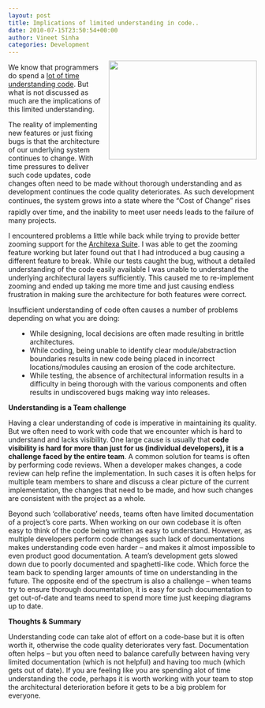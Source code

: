 ```yaml
---
layout: post
title: Implications of limited understanding in code..
date: 2010-07-15T23:50:54+00:00
author: Vineet Sinha
categories: Development
---
```

<div style="float: right; margin: -5px 0 -5px 10px;">
  <a href="http://www.architexa.com/images/AgileandErosion.png"><img class="alignright" style="border: 0px initial initial;" src="http://www.architexa.com/images/AgileandErosion.png" border="0" alt="" width="300" height="200" /></a>

  <p>
    <a title="Challenges of Software Development Cycle" rel="prettyPhoto" href="http://www.architexa.com/images/AgileandErosion.png"><br /> </a>
  </p>
</div>

We know that programmers do spend a [lot of time understanding code](http://blog.architexa.com/2010/05/no-you-are-not-dumb-programmers-do-spend-a-lot-of-time-understanding-code/). But what is not discussed as much are the implications of this limited understanding.

The reality of implementing new features or just fixing bugs is that the architecture of our underlying system continues to change. With time pressures to deliver such code updates, code changes often need to be made without thorough understanding and as development continues the code quality deteriorates. As such development continues, the system grows into a state where the &#8220;Cost of Change&#8221; rises rapidly over time, and the inability to meet user needs leads to the failure of many projects.<!--more-->

I encountered problems a little while back while trying to provide better zooming support for the [Architexa Suite](http://www.architexa.com). I was able to get the zooming feature working but later found out that I had introduced a bug causing a different feature to break. While our tests caught the bug, without a detailed understanding of the code easily available I was unable to understand the underlying architectural layers sufficiently. This caused me to re-implement zooming and ended up taking me more time and just causing endless frustration in making sure the architecture for both features were correct.

Insufficient understanding of code often causes a number of problems depending on what you are doing:

<ul style="margin-left:20px">
  <li>
    While designing, local decisions are often made resulting in brittle architectures.
  </li>
  <li>
    While coding, being unable to identify clear module/abstraction boundaries results in new code being placed in incorrect locations/modules causing an erosion of the code architecture.
  </li>
  <li>
    While testing, the absence of architectural information results in a difficulty in being thorough with the various components and often results in undiscovered bugs making way into releases.
  </li>
</ul>

**Understanding is a Team challenge**

Having a clear understanding of code is imperative in maintaining its quality. But we often need to work with code that we encounter which is hard to understand and lacks visibility. One large cause is usually that **code visibility is hard for more than just for us (individual developers), it is a challenge faced by the entire team**. A common solution for teams is often by performing code reviews. When a developer makes changes, a code review can help refine the implementation. In such cases it is often helps for multiple team members to share and discuss a clear picture of the current implementation, the changes that need to be made, and how such changes are consistent with the project as a whole.

Beyond such &#8216;collaborative&#8217; needs, teams often have limited documentation of a project&#8217;s core parts. When working on our own codebase it is often easy to think of the code being written as easy to understand. However, as multiple developers perform code changes such lack of documentations makes understanding code even harder &#8211; and makes it almost impossible to even product good documentation. A team&#8217;s development gets slowed down due to poorly documented and spaghetti-like code. Which force the team back to spending larger amounts of time on understanding in the future. The opposite end of the spectrum is also a challenge &#8211; when teams try to ensure thorough documentation, it is easy for such documentation to get out-of-date and teams need to spend more time just keeping diagrams up to date.

**Thoughts & Summary**

Understanding code can take alot of effort on a code-base but it is often worth it, otherwise the code quality deteriorates very fast. Documentation often helps &#8211; but you often need to balance carefully between having very limited documentation (which is not helpful) and having too much (which gets out of date). If you are feeling like you are spending alot of time understanding the code, perhaps it is worth working with your team to stop the architectural deterioration before it gets to be a big problem for everyone.

<div style="clear:both;">
  &nbsp;
</div>
